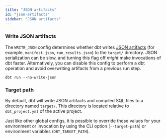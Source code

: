 ```yaml
---
title: "JSON artifacts"
id: "json-artifacts"
sidebar: "JSON artifacts"
---
```


### Write JSON artifacts

The `WRITE_JSON` config determines whether dbt writes [JSON artifacts](/reference/artifacts/dbt-artifacts) (for example, `manifest.json`, `run_results.json`) to the `target/` directory. JSON serialization can be slow, and turning this flag off _might_ make invocations of dbt faster. Alternatively, you can disable this config to perform a dbt operation and avoid overwriting artifacts from a previous run step.

<File name='Usage'>

```text
dbt run --no-write-json 
```

</File>


### Target path

By default, dbt will write JSON artifacts and compiled SQL files to a directory named `target/`. This directory is located relative to `dbt_project.yml` of the active project.

Just like other global configs, it is possible to override these values for your environment or invocation by using the CLI option (`--target-path`) or environment variables (`DBT_TARGET_PATH`).

